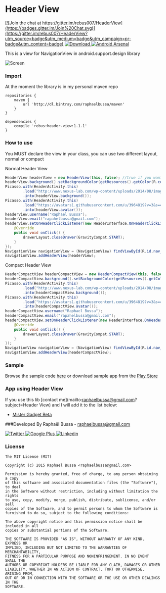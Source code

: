 # Header View

[![Join the chat at https://gitter.im/rebus007/HeaderView](https://badges.gitter.im/Join%20Chat.svg)](https://gitter.im/rebus007/HeaderView?utm_source=badge&utm_medium=badge&utm_campaign=pr-badge&utm_content=badge)
[ ![Download](https://api.bintray.com/packages/raphaelbussa/maven/header-view/images/download.svg) ](https://bintray.com/raphaelbussa/maven/header-view/_latestVersion) [![Android Arsenal](https://img.shields.io/badge/Android%20Arsenal-Header--View-brightgreen.svg?style=flat)](http://android-arsenal.com/details/1/2123)

This is a view for NavigationView in android.support.design library

![Screen](https://raw.githubusercontent.com/rebus007/HeaderView/master/img/header.png)

### Import
At the moment the library is in my personal maven repo
```Gradle
repositories {
    maven {
        url 'http://dl.bintray.com/raphaelbussa/maven'
    }
}
```
```Gradle
dependencies {
    compile 'rebus:header-view:1.1.1'
}
```
### How to use
You MUST declare the view in your class, you can use two different layout, normal or compact

Normal Header View
```java
HeaderView headerView = new HeaderView(this, false); //true if you want to use this view below toolbar
headerView.background().setBackgroundColor(getResources().getColor(R.color.primary_dark));
Picasso.with(HeaderActivity.this)
        .load("http://www.nexus-lab.com/wp-content/uploads/2014/08/image_new-material.jpeg")
        .into(headerView.background());
Picasso.with(HeaderActivity.this)
        .load("https://avatars1.githubusercontent.com/u/3964819?v=3&s=460")
        .into(headerView.avatar());
headerView.username("Raphael Bussa");
headerView.email("rapahelbussa@gmail.com");
headerView.setOnHeaderClickListener(new HeaderInterface.OnHeaderClickListener() {
    @Override
    public void onClick() {
        drawerLayout.closeDrawer(GravityCompat.START);
    }
});
NavigationView navigationView = (NavigationView) findViewById(R.id.nav_view);
navigationView.addHeaderView(headerView);
```

Compact Header View
```java
HeaderCompactView headerCompactView = new HeaderCompactView(this, false); //true if you want to use this view below toolbar
headerCompactView.background().setBackgroundColor(getResources().getColor(R.color.primary_dark));
Picasso.with(HeaderActivity.this)
        .load("http://www.nexus-lab.com/wp-content/uploads/2014/08/image_new-material.jpeg")
        .into(headerCompactView.background());
Picasso.with(HeaderActivity.this)
        .load("https://avatars1.githubusercontent.com/u/3964819?v=3&s=460")
        .into(headerCompactView.avatar());
headerCompactView.username("Raphael Bussa");
headerCompactView.email("rapahelbussa@gmail.com");
headerCompactView.setOnHeaderClickListener(new HeaderInterface.OnHeaderClickListener() {
    @Override
    public void onClick() {
        drawerLayout.closeDrawer(GravityCompat.START);
    }
});
NavigationView navigationView = (NavigationView) findViewById(R.id.nav_view);
navigationView.addHeaderView(headerCompactView);
```
### Sample
Browse the sample code [here](https://github.com/rebus007/HeaderView/tree/master/app) or download sample app from the [Play Store](https://play.google.com/store/apps/details?id=rebus.header.view.sample) 

### App using Header View
If you use this lib [contact me](mailto:raphaelbussa@gmail.com?subject=Header View) and I will add it to the list below:
- [Mister Gadget Beta](https://play.google.com/store/apps/details?id=rebus.mister.gadget)

###Developed By
Raphaël Bussa - [raphaelbussa@gmail.com](mailto:raphaelbussa@gmail.com)

[ ![Twitter](https://raw.githubusercontent.com/rebus007/Header-View/master/img/social/twitter-icon.png) ](https://twitter.com/rebus_007)[ ![Google Plus](https://raw.githubusercontent.com/rebus007/Header-View/master/img/social/google-plus-icon.png) ](https://plus.google.com/+RaphaelBussa/posts)[ ![Linkedin](https://raw.githubusercontent.com/rebus007/Header-View/master/img/social/linkedin-icon.png) ](https://www.linkedin.com/in/rebus007)

### License
```
The MIT License (MIT)

Copyright (c) 2015 Raphael Bussa <raphaelbussa@gmail.com>

Permission is hereby granted, free of charge, to any person obtaining a copy
of this software and associated documentation files (the "Software"), to deal
in the Software without restriction, including without limitation the rights
to use, copy, modify, merge, publish, distribute, sublicense, and/or sell
copies of the Software, and to permit persons to whom the Software is
furnished to do so, subject to the following conditions:

The above copyright notice and this permission notice shall be included in all
copies or substantial portions of the Software.

THE SOFTWARE IS PROVIDED "AS IS", WITHOUT WARRANTY OF ANY KIND, EXPRESS OR
IMPLIED, INCLUDING BUT NOT LIMITED TO THE WARRANTIES OF MERCHANTABILITY,
FITNESS FOR A PARTICULAR PURPOSE AND NONINFRINGEMENT. IN NO EVENT SHALL THE
AUTHORS OR COPYRIGHT HOLDERS BE LIABLE FOR ANY CLAIM, DAMAGES OR OTHER
LIABILITY, WHETHER IN AN ACTION OF CONTRACT, TORT OR OTHERWISE, ARISING FROM,
OUT OF OR IN CONNECTION WITH THE SOFTWARE OR THE USE OR OTHER DEALINGS IN THE
SOFTWARE.
```
